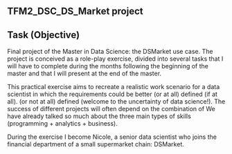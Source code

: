 TFM2_DSC_DS_Market project
--------------------------

Task (Objective)
----------------

Final project of the Master in Data Science: the DSMarket use case. The project is conceived as a role-play exercise, divided into several tasks that I will have to complete during the months following the beginning of the master and that I will present at the end of the master.

This practical exercise aims to recreate a realistic work scenario for a data scientist in which the requirements could be better (or at all) defined (if at all).
(or not at all) defined (welcome to the uncertainty of data science!). The success of different projects will often depend on the combination of
We have already talked so much about the three main types of skills (programming + analytics + business).

During the exercise I become Nicole, a senior data scientist who joins the financial department of a small supermarket chain: DSMarket.



